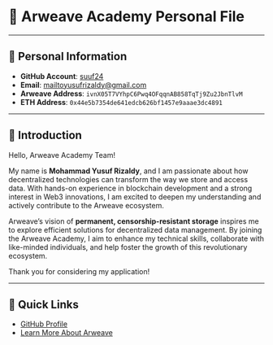 # 🌟 Arweave Academy Personal File  

---

## 📄 **Personal Information**  

- **GitHub Account**: [suuf24](https://github.com/suuf24)  
- **Email**: [mailtoyusufrizaldy@gmail.com](mailto:mailtoyusufrizaldy@gmail.com)  
- **Arweave Address**: `ivnX05T7VYhpC6Pwq4OFqqnAB858TqTj9Zu2JbnTlvM`  
- **ETH Address**: `0x44e5b7354de641edcb626bf1457e9aaae3dc4891`  

---

## 👋 **Introduction**  

Hello, Arweave Academy Team!  

My name is **Mohammad Yusuf Rizaldy**, and I am passionate about how decentralized technologies can transform the way we store and access data. With hands-on experience in blockchain development and a strong interest in Web3 innovations, I am excited to deepen my understanding and actively contribute to the Arweave ecosystem.  

Arweave’s vision of **permanent, censorship-resistant storage** inspires me to explore efficient solutions for decentralized data management. By joining the Arweave Academy, I aim to enhance my technical skills, collaborate with like-minded individuals, and help foster the growth of this revolutionary ecosystem.  

Thank you for considering my application!  

---

## 🔗 **Quick Links**  

- [GitHub Profile](https://github.com/suuf24)  
- [Learn More About Arweave](https://www.arweave.org/)

